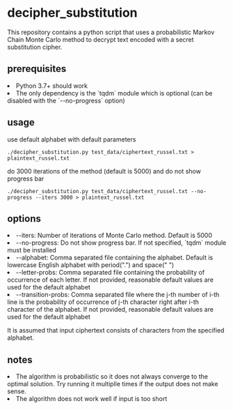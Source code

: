 # decipher_substitution
This repository contains a python script that uses a probabilistic Markov Chain Monte Carlo method to decrypt text encoded with a secret substitution cipher. 

## prerequisites
<li>Python 3.7+ should work</li>
<li>The only dependency is the `tqdm` module which is optional (can be disabled with the `--no-progress` option)</li>

## usage
use default alphabet with default parameters
```
./decipher_substitution.py test_data/ciphertext_russel.txt > plaintext_russel.txt
```

do 3000 iterations of the method (default is 5000) and do not show progress bar
```
./decipher_substitution.py test_data/ciphertext_russel.txt --no-progress --iters 3000 > plaintext_russel.txt
```

## options
<li>--iters: Number of iterations of Monte Carlo method. Default is 5000</li>
<li>--no-progress: Do not show progress bar. If not specified, `tqdm` module must be installed</li>
<li>--alphabet: Comma separated file containing the alphabet. Default is lowercase English alphabet with period(".") and space(" ")</li>
<li>--letter-probs: Comma separated file containing the probability of occurrence of each letter. If not provided, reasonable default values are used for the default alphabet</li>
<li>--transition-probs: Comma separated file where the j-th number of i-th line is the probability of occurrence of j-th character right after i-th character of the alphabet. If not provided, reasonable default values are used for the default alphabet</li>

It is assumed that input ciphertext consists of characters from the specified alphabet.

## notes
<li>The algorithm is probabilistic so it does not always converge to the optimal solution. Try running it multiplle times if the output does not make sense.</li>
<li>The algorithm does not work well if input is too short</li>
